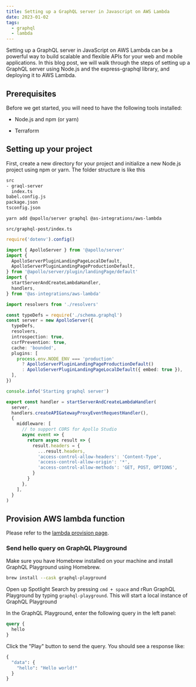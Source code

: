 ```yaml
---
title: Setting up a GraphQL server in Javascript on AWS Lambda
date: 2023-01-02
tags:
  - graphql
  - lambda
---
```


Setting up a GraphQL server in JavaScript on AWS Lambda can be a powerful way to build scalable and flexible APIs for your web and mobile applications. In this blog post, we will walk through the steps of setting up a GraphQL server using Node.js and the express-graphql library, and deploying it to AWS Lambda.

## **Prerequisites**

Before we get started, you will need to have the following tools installed:

- Node.js and npm (or yarn)

- Terraform

## **Setting up your project**

First, create a new directory for your project and initialize a new Node.js project using npm or yarn. The folder structure is like this

```bash
src
- graql-server
  index.ts
babel.config.js
package.json
tsconfig.json
```

```bash
yarn add @apollo/server graphql @as-integrations/aws-lambda
```

`src/graphql-post/index.ts`

```typescript
require('dotenv').config()

import { ApolloServer } from '@apollo/server'
import {
  ApolloServerPluginLandingPageLocalDefault,
  ApolloServerPluginLandingPageProductionDefault,
} from '@apollo/server/plugin/landingPage/default'
import {
  startServerAndCreateLambdaHandler,
  handlers,
} from '@as-integrations/aws-lambda'

import resolvers from './resolvers'

const typeDefs = require('./schema.graphql')
const server = new ApolloServer({
  typeDefs,
  resolvers,
  introspection: true,
  csrfPrevention: true,
  cache: 'bounded',
  plugins: [
    process.env.NODE_ENV === 'production'
      ? ApolloServerPluginLandingPageProductionDefault()
      : ApolloServerPluginLandingPageLocalDefault({ embed: true }),
  ],
})

console.info('Starting graphql server')

export const handler = startServerAndCreateLambdaHandler(
  server,
  handlers.createAPIGatewayProxyEventRequestHandler(),
  {
    middleware: [
      // to support CORS for Apollo Studio
      async event => {
        return async result => {
          result.headers = {
            ...result.headers,
            'access-control-allow-headers': 'Content-Type',
            'access-control-allow-origin': '*',
            'access-control-allow-methods': 'GET, POST, OPTIONS',
          }
        }
      },
    ],
  }
)
```

## **Provision AWS lambda function**

Please refer to the [lambda provision page](/70e8f289a3df45138d9c82b31c3b9672).

### Send hello query on GraphQL Playground

Make sure you have Homebrew installed on your machine and install GraphQL Playground using Homebrew.

```bash
brew install --cask graphql-playground
```

Open up Spotlight Search by pressing `cmd + space` and rRun GraphQL Playground by typing `graphql-playground`. This will start a local instance of GraphQL Playground 

In the GraphQL Playground, enter the following query in the left panel:

```graphql
query {
  hello
}
```

Click the "Play" button to send the query. You should see a response like:

```graphql
{
  "data": {
    "hello": "Hello world!"
  }
}
```

